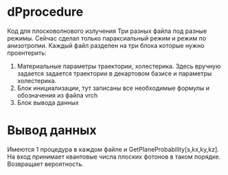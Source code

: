 # dPprocedure
 Код для плосковолнового излучения
Три разных файла под разные режимы. Сейчас сделал только параксиальный режим и режим по анизотропии.
Каждый файл разделен на три блока которые нужно проентерить:
1) Материальные параметры траектории, холестерика. Здесь вручную задается задается траектории в декартовом базисе и параметры холестерика.
2) Блок инициализации, тут записаны все необходимые формулы и обозначения из файла vrch
3) Блок вывода данных
# Вывод данных
Имеются 1 процедура в каждом файле и GetPlaneProbability[s,kx,ky,kz]. На вход принимает квантовые числа плоских фотонов в таком порядке. 
Возвращает вероятность.
